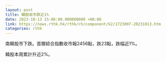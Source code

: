 ```yaml
---
layout: post
title: 韓股收市跌近1%
date: 2023-10-13 15:06:08.000000000 +08:00
link: https://news.rthk.hk/rthk/ch/component/k2/1723007-20231013.htm
categories: rthk
---
```


南韓股市下跌。首爾綜合指數收市報2456點，跌23點，跌幅近1%。

韓股本周累計升近2%。
